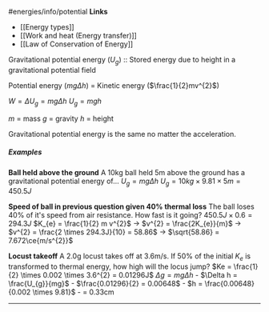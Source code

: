 #energies/info/potential
**Links**
- [[Energy types]] 
- [[Work and heat (Energy transfer)]] 
- [[Law of Conservation of Energy]] 

Gravitational potential energy ($U_{g}$) :: Stored energy due to height in a gravitational potential field

Potential energy ($mg \Delta h$) = Kinetic energy ($\frac{1}{2}mv^{2}$)

$W = \Delta U_{g} = mg \Delta h$
$U_{g} = mgh$

$m$ = mass
$g$ = gravity
$h$ = height

Gravitational potential energy is the same no matter the acceleration.


##### Examples
**Ball held above the ground**
A 10kg ball held 5m above the ground has a gravitational potential energy of...
$U_{g} = mg \Delta h$
$U_{g} = 10kg \times 9.81 \times 5m = 450.5J$

**Speed of ball in previous question given 40% thermal loss**
The ball loses 40% of it's speed from air resistance. How fast is it going?
$450.5J \times 0.6 = 294.3J$
$K_{e} = \frac{1}{2} m v^{2}$ -> $v^{2} = \frac{2K_{e}}{m}$
-> $v^{2} = \frac{2 \times 294.3J}{10} = 58.86$
-> $\sqrt{58.86} = 7.672\ce{m/s^{2}}$

**Locust takeoff**
A 2.0g locust takes off at 3.6m/s. If 50% of the initial $K_{e}$ is transformed to thermal energy, how high will the locus jump?
$Ke = \frac{1}{2} \times 0.002 \times 3.6^{2} = 0.01296J$
$\Delta g = mg \Delta h$
	- $\Delta h = \frac{U_{g}}{mg}$
	- $\frac{0.01296}{2} = 0.00648$
	- $h = \frac{0.00648}{0.002 \times 9.81}$
	- = 0.33cm

****